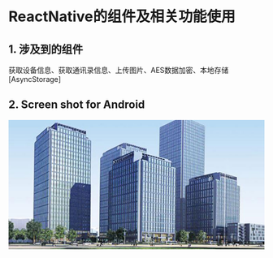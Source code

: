 # ReactNative的组件及相关功能使用

## 1. 涉及到的组件
获取设备信息、获取通讯录信息、上传图片、AES数据加密、本地存储[AsyncStorage]

##  2. Screen shot for Android

<img src="https://github.com/BoBoGithub/ReactNativeTest/blob/master/src/img/About/intro.jpg">